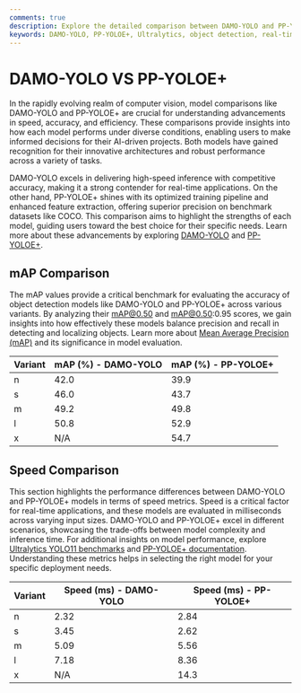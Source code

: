 ```yaml
---
comments: true
description: Explore the detailed comparison between DAMO-YOLO and PP-YOLOE+ to understand their performance in object detection, focusing on real-time AI, edge AI, and computer vision applications. Discover how these models differ in speed, accuracy, and efficiency for various use cases.
keywords: DAMO-YOLO, PP-YOLOE+, Ultralytics, object detection, real-time AI, edge AI, computer vision, model comparison, AI performance, inference speed, accuracy.
---
```


# DAMO-YOLO VS PP-YOLOE+

In the rapidly evolving realm of computer vision, model comparisons like DAMO-YOLO and PP-YOLOE+ are crucial for understanding advancements in speed, accuracy, and efficiency. These comparisons provide insights into how each model performs under diverse conditions, enabling users to make informed decisions for their AI-driven projects. Both models have gained recognition for their innovative architectures and robust performance across a variety of tasks.

DAMO-YOLO excels in delivering high-speed inference with competitive accuracy, making it a strong contender for real-time applications. On the other hand, PP-YOLOE+ shines with its optimized training pipeline and enhanced feature extraction, offering superior precision on benchmark datasets like COCO. This comparison aims to highlight the strengths of each model, guiding users toward the best choice for their specific needs. Learn more about these advancements by exploring [DAMO-YOLO](https://github.com/tinyvision-team/damo-yolo) and [PP-YOLOE+](https://github.com/PaddlePaddle/PaddleDetection).

## mAP Comparison

The mAP values provide a critical benchmark for evaluating the accuracy of object detection models like DAMO-YOLO and PP-YOLOE+ across various variants. By analyzing their mAP@0.50 and mAP@0.50:0.95 scores, we gain insights into how effectively these models balance precision and recall in detecting and localizing objects. Learn more about [Mean Average Precision (mAP)](https://www.ultralytics.com/glossary/mean-average-precision-map) and its significance in model evaluation.

| Variant | mAP (%) - DAMO-YOLO | mAP (%) - PP-YOLOE+ |
| ------- | ------------------- | ------------------- |
| n       | 42.0                | 39.9                |
| s       | 46.0                | 43.7                |
| m       | 49.2                | 49.8                |
| l       | 50.8                | 52.9                |
| x       | N/A                 | 54.7                |

## Speed Comparison

This section highlights the performance differences between DAMO-YOLO and PP-YOLOE+ models in terms of speed metrics. Speed is a critical factor for real-time applications, and these models are evaluated in milliseconds across varying input sizes. DAMO-YOLO and PP-YOLOE+ excel in different scenarios, showcasing the trade-offs between model complexity and inference time. For additional insights on model performance, explore [Ultralytics YOLO11 benchmarks](https://docs.ultralytics.com/modes/benchmark/) and [PP-YOLOE+ documentation](https://github.com/PaddlePaddle/PaddleDetection). Understanding these metrics helps in selecting the right model for your specific deployment needs.

| Variant | Speed (ms) - DAMO-YOLO | Speed (ms) - PP-YOLOE+ |
| ------- | ---------------------- | ---------------------- |
| n       | 2.32                   | 2.84                   |
| s       | 3.45                   | 2.62                   |
| m       | 5.09                   | 5.56                   |
| l       | 7.18                   | 8.36                   |
| x       | N/A                    | 14.3                   |
